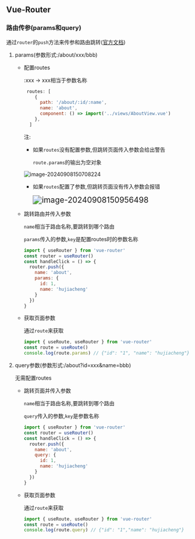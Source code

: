 ## Vue-Router

### 路由传参(params和query)

通过`router`的`push`方法来传参和路由跳转([官方文档](https://router.vuejs.org/zh/guide/essentials/navigation.html))

1. params(参数形式:/about/xxx/bbb)

   - 配置routes

     :xxx -> xxx相当于参数名称    

     ```js
      routes: [
         {
           path: '/about/:id/:name',
           name: 'about',
           component: () => import('../views/AboutView.vue')
         },
       ]
     ```

     注:

     - 如果`routes`没有配置参数,但跳转页面传入参数会给出警告

       `route.params`的输出为空对象

     ![image-20240908150708224](https://bing-wu-doc-1318477772.cos.ap-nanjing.myqcloud.com/typora/image-20240908150708224.png?imageSlim)

     - 如果`routes`配置了参数,但跳转页面没有传入参数会报错

       <img src="https://bing-wu-doc-1318477772.cos.ap-nanjing.myqcloud.com/typora/image-20240908150956498.png?imageSlim" alt="image-20240908150956498" style="zoom:150%;" />

   - 跳转路由并传入参数

     `name`相当于路由名称,要跳转到哪个路由

     `params`传入的参数,`key`是配置routes时的参数名称

     ```js
     import { useRouter } from 'vue-router'
     const router = useRouter()
     const handleClick = () => {
       router.push({
         name: 'about',
         params: {
           id: 1,
           name: 'hujiacheng'
         }
       })
     }
     ```

   - 获取页面参数

     通过`route`来获取

     ```js
     import { useRoute, useRouter } from 'vue-router'
     const route = useRoute()
     console.log(route.params) // {"id": "1", "name": "hujiacheng"}
     ```

     

2. query参数(参数形式:/about?id=xxx&name=bbb)

   无需配置routes

   - 跳转页面并传入参数

     `name`相当于路由名称,要跳转到哪个路由

     `query`传入的参数,`key`是参数名称

     ```js
     import { useRouter } from 'vue-router'
     const router = useRouter()
     const handleClick = () => {
       router.push({
         name: 'about',
         query: {
           id: 1,
           name: 'hujiacheng'
         }
       })
     }
     ```

    - 获取页面参数
   
      通过`route`来获取
   
      ```js
      import { useRoute, useRouter } from 'vue-router'
      const route = useRoute()
      console.log(route.query) // {"id": "1","name": "hujiacheng"}
      ```
   
      